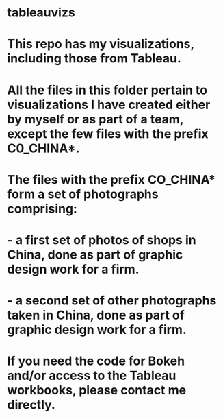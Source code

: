 # tableauvizs

# This repo has my visualizations, including those from Tableau.
#
# All the files in this folder pertain to visualizations I have created either by myself or as part of a team, except the few files with the prefix C0_CHINA*. 
#
# The files with the prefix CO_CHINA* form a set of photographs comprising:
#
# - a first set of photos of shops in China, done as part of graphic design work for a firm.
# - a second set of other photographs taken in China, done as part of graphic design work for a firm.
#
# If you need the code for Bokeh and/or access to the Tableau workbooks, please contact me directly. 
